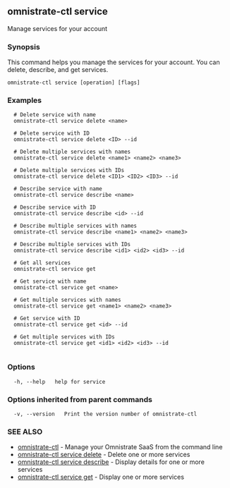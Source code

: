 ## omnistrate-ctl service

Manage services for your account

### Synopsis

This command helps you manage the services for your account.
You can delete, describe, and get services.

```
omnistrate-ctl service [operation] [flags]
```

### Examples

```
  # Delete service with name
  omnistrate-ctl service delete <name>

  # Delete service with ID
  omnistrate-ctl service delete <ID> --id

  # Delete multiple services with names
  omnistrate-ctl service delete <name1> <name2> <name3>

  # Delete multiple services with IDs
  omnistrate-ctl service delete <ID1> <ID2> <ID3> --id

  # Describe service with name
  omnistrate-ctl service describe <name>

  # Describe service with ID
  omnistrate-ctl service describe <id> --id

  # Describe multiple services with names
  omnistrate-ctl service describe <name1> <name2> <name3>

  # Describe multiple services with IDs
  omnistrate-ctl service describe <id1> <id2> <id3> --id

  # Get all services
  omnistrate-ctl service get

  # Get service with name
  omnistrate-ctl service get <name>

  # Get multiple services with names
  omnistrate-ctl service get <name1> <name2> <name3>

  # Get service with ID
  omnistrate-ctl service get <id> --id

  # Get multiple services with IDs
  omnistrate-ctl service get <id1> <id2> <id3> --id


```

### Options

```
  -h, --help   help for service
```

### Options inherited from parent commands

```
  -v, --version   Print the version number of omnistrate-ctl
```

### SEE ALSO

* [omnistrate-ctl](omnistrate-ctl.md)	 - Manage your Omnistrate SaaS from the command line
* [omnistrate-ctl service delete](omnistrate-ctl_service_delete.md)	 - Delete one or more services
* [omnistrate-ctl service describe](omnistrate-ctl_service_describe.md)	 - Display details for one or more services
* [omnistrate-ctl service get](omnistrate-ctl_service_get.md)	 - Display one or more services

